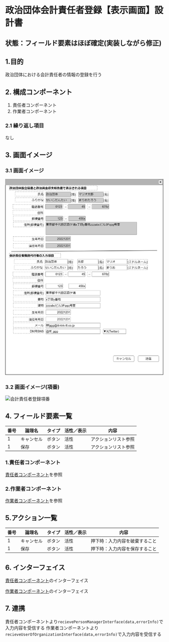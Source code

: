 ﻿# 政治団体会計責任者登録【表示画面】設計書

## 状態：フィールド要素はほぼ確定(実装しながら修正)

## 1.目的

政治団体における会計責任者の情報の登録を行う

## 2. 構成コンポーネント

1. 責任者コンポーネント
2. 作業者コンポーネント

### 2.1 繰り返し項目

なし

## 3. 画面イメージ

### 3.1 画面イメージ

![会計責任者登録](image/会計責任者登録.drawio.png)

### 3.2 画面イメージ(項番)

![会計責任者登録項番](image/会計責任者登録項番.drawio.png)

## 4. フィールド要素一覧

| 番号 |   論理名   | タイプ | 活性／表示 |         内容         |
| ---- | ---------- | ------ | ---------- | -------------------- |
| 1    | キャンセル | ボタン | 活性       | アクションリスト参照 |
| 1    | 保存       | ボタン | 活性       | アクションリスト参照 |

### 1.責任者コンポーネント

[責任者コンポーネント](../../common/front/person_manager/person_manager.md)を参照

### 2.作業者コンポーネント

[作業者コンポーネント](../../common/front/user_organization/user_organization.md)を参照

## 5.アクション一覧

| 番号 |   論理名   | タイプ | 活性／表示 |              内容              |
| ---- | ---------- | ------ | ---------- | ------------------------------ |
| 1    | キャンセル | ボタン | 活性       | 押下時：入力内容を破棄すること |
| 1    | 保存       | ボタン | 活性       | 押下時：入力内容を保存すること |

## 6. インターフェイス

[責任者コンポーネント](../../common/front/person_manager/person_manager.md)のインターフェイス

[作業者コンポーネント](../../common/front/user_organization/user_organization.md)のインターフェイス

## 7. 連携

責任者コンポーネントより`recievePersonManagerInterface(data,errorInfo)`で入力内容を受信する
作業者コンポーネントより`recieveUserOfOrganizationInterface(data,errorInfo)`で入力内容を受信する
